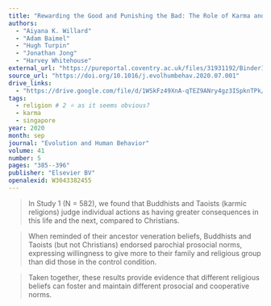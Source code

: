 ```yaml
---
title: "Rewarding the Good and Punishing the Bad: The Role of Karma and Afterlife Beliefs in Shaping Moral Norms"
authors:
  - "Aiyana K. Willard"
  - "Adam Baimel"
  - "Hugh Turpin"
  - "Jonathan Jong"
  - "Harvey Whitehouse"
external_url: "https://pureportal.coventry.ac.uk/files/31931192/Binder1.pdf"
source_url: "https://doi.org/10.1016/j.evolhumbehav.2020.07.001"
drive_links:
  - "https://drive.google.com/file/d/1WSkFz49XnA-qTEZ9ANry4gz3ISpknTPk/view?usp=drivesdk"
tags:
  - religion # 2 ⭐ as it seems obvious?
  - karma
  - singapore
year: 2020
month: sep
journal: "Evolution and Human Behavior"
volume: 41
number: 5
pages: "385--396"
publisher: "Elsevier BV"
openalexid: W3043382455
---
```


> In Study 1 (N = 582), we found that Buddhists and Taoists (karmic religions) judge individual actions as having greater consequences in this life and the next, compared to Christians.

> When reminded of their ancestor veneration beliefs, Buddhists and Taoists (but not Christians) endorsed parochial prosocial norms, expressing willingness to give more to their family and religious group than did those in the control condition.

> Taken together, these results provide evidence that different religious beliefs can foster and maintain different prosocial and cooperative norms.
